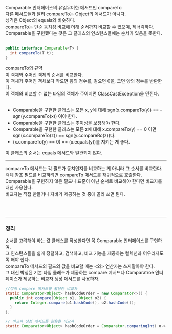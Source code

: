 Comparable 인터페이스의 유일무이한 메서드인 compareTo <br> 
다른 메서드들과 달리 compareTo는 Object의 메서드가 아니다. <br> 
성격은 Object의 equals와 비슷하다. <br> 
compareTo는 단순 동치성 비교에 더해 순서까지 비교할 수 있으며, 제너릭하다. <br> 
Comparable을 구현했다는 것은 그 클래스의 인스턴스들에는 순서가 있음을 뜻한다. <br> 
<br> 

```java
public interface Comparable<T> {
  int compareTo(T t);
}
```

compareTo의 규약 <br> 
이 객체와 주어진 객체의 순서를 비교한다. <br> 
이 객체가 주어진 객체보다 작으면 음의 정수를, 같으면 0을, 크면 양의 정수를 반환한다. <br> 
이 객체와 비교할 수 없는 타입의 객체가 주어지면 ClassCastException을 던진다. <br> 
<br> 

- Comparable을 구현한 클래스는 모든 x, y에 대해 sgn(x.compareTo(y)) == -sgn(y.compareTo(x)) 여야 한다.
- Comparable을 구현한 클래스는 추이성을 보장해야 한다.
- Comparable을 구현한 클래스는 모든 z에 대해 x.compareTo(y) == 0 이면 sgn(x.compareTo(z)) == sgn(y.compareRo(z))다.
- (x.compareTo(y) == 0) == (x.equals(y))를 지키는 게 좋다.

이 클래스의 순서는 equals 메서드와 일관되지 않다. <br>
<hr> 
  
compareTo 메서드는 각 필드가 동치인지를 비교하는 게 아니라 그 순서를 비교한다. <br> 
객체 참조 필드를 비교하려면 compareTo 메서드를 재귀적으로 호출한다. <br> 
Comparable을 구현하지 않은 필드나 표준이 아닌 순서로 비교해야 한다면 비교자를 대신 사용한다. <br> 
비교자는 직접 만들거나 자바가 제공하는 것 중에 골라 쓰면 된다. <br> 

<br> <br> 
<hr>
<h3> 정리 </h3>
순서를 고려해야 하는 값 클래스를 작성한다면 꼭 Comparable 인터페이스를 구현하여, <br> 
그 인스턴스들을 쉽게 정렬하고, 검색하고, 비교 기능을 제공하는 컬렉션과 어우러지도록 해야 한다. <br> 
compareTo 메서드의 필드의 값을 비교할 때는  <와> 연산자는 쓰지말아야 한다. <br> 
그 대신 박싱된 기본 타입 클래스가 제공하는 compare 메서드나 Comparatroe 인터페이스가 제공하는 비교자 생성 메서드를 사용하자. <br> 

```java
//정적 compare 메서드를 활용한 비교자
static Comparator<Object> hashCodeOrder = new Comparator<>() {
  public int compare(Object o1, Object o2) {
    return Integer.compare(o1.hashCode(), o2.hashCode());
  }
};
```

```java
// 비교자 생성 메서드를 활용한 비교자
static Comparator<Object> hashCodeOrder = Comparator.comparingInt( o-> o.hashCode());
```

